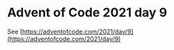 # Advent of Code 2021 day 9

See [https://adventofcode.com/2021/day/9](https://adventofcode.com/2021/day/9)
